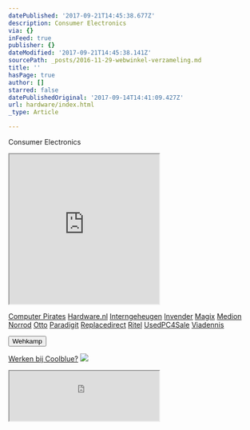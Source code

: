 ```yaml
---
datePublished: '2017-09-21T14:45:38.677Z'
description: Consumer Electronics
via: {}
inFeed: true
publisher: {}
dateModified: '2017-09-21T14:45:38.141Z'
sourcePath: _posts/2016-11-29-webwinkel-verzameling.md
title: ''
hasPage: true
author: []
starred: false
datePublishedOriginal: '2017-09-14T14:41:09.427Z'
url: hardware/index.html
_type: Article

---
```

Consumer Electronics

<iframe src="https://the-grid.github.io/ed-userhtml/?g=eJy1V11vmzAUfc-vYEjNW8JX0nw0TtV1nVap6_bQh_UpMnADVoxBxhmppv33XQzpaNe0qQZRhLHB955z7HsvXnz49O3y7v77lRGrhC97i30DNMTGqttcPXBY9kL20_jVM_CX0N2gYKGK54ZzatvZ7kwPx8CiWOGYHsKB3m80Us9e-Gn4sOz1FtSIJayJGSuVzS2rKIrhRQB5yCQEaii4aSgqI1DEXPmcio25XLAkMnIZPJnjpwmV5fvWdUIjyC0R-itW3aoYIslCq2BiA1xQmlgUXQxqH5mITINy9PDl7uuNobYqlYyiYw2VmBW1ikXNCTsG9vxUhiDn9hmCsujSOECHM5_6dBikSTdk9g66JKKCoZI0BLwEG5BDAco6D4gzPh3ZfZpkZwmZOmN3OtMdShzPm5w6uiOJbrakM_awyyTkeecriaZBCqqgBKdQAKXIzB6tHHdV8V3VhE_czx3t20cEXXP1gaoB08g6YbK33xqPQzSCWHHoLJHs7R9Jw23ScI-gkSOsDAEJkJlMI0mThCJGXmYTK-As2FTX84w4fUW2kvdzMvIcu78mdz9u-jhASjsn3gVuSvxXHPX8vqAJkI8pH9xCWIDfkUJoH539_0KPX13oACNvm-dxmtXByUQIuyHNs10Zpq7nzSaNQL0tikGQvxKuhgROTJGuU87TAj1fNh0sjTakaWDuOAwCEJi5eZYyoeHVabwWKYuzUqOxN3qmUBi-S6GnTlrSqGm0RZWOrXCuO7K9usI57kvVrSHU9jihQhCC5SFQHYatRNlfky2UwcORdkCk8dgZv6kRVun3iHS1y0AL0Io-UFnrOAnhHsXyHEEM2wiEztH1Z4I7s91GcF0_ebEZZL23dKl8gGp6aUWiZ-A7luohlWVVQHBl_suYiLROo6k3Oe576h9h7vcWW1GjxtehCplcD2OxL-I0wWdzBydzz889K5D4gcR-gh61HYfjo8nohZJcm8nTrQzgaDuGBk7MiTs165MaMWe2aVSwiWmb1mOmtKrDGp4A9YHwD6NXx14" height="300" style=""></iframe>

[Computer Pirates][0]
[Hardware.nl][1]
[Interngeheugen][2]
[Invender][3]
[Magix][4]
[Medion][5]
[Norrod][6]
[Otto][7]
[Paradigit][8]
[Replacedirect][9]
[Ritel][10]
[UsedPC4Sale][11]
[Viadennis][12]

<button data-role="cta" style="">Wehkamp</button>

[Werken bij Coolblue?][13]
![](https://the-grid-user-content.s3-us-west-2.amazonaws.com/d4d8e480-281e-41f8-a31e-4427722137e0.png)

<iframe src="https://the-grid.github.io/ed-userhtml/?g=eJyNkDEPwiAQhXd-BbLrUatRK-2izjq4OFJAIVLbUKwa438XSV2cvOUl38u9vDs2WG9X-8Nug7WvbIHYVxSXQaDX1j-sKpA0HX4iHKbi9-HNSK8znEwpbe7LiLUyJ-0Di-hD0Cuk9OsIMY61U8ecaO-bDKBxx5G-gLBGnEHwKnhZEpZtWrYpCKe4N52KlCaJDdZsQgpmqhNunfiNaeurE-rvHBwPyMlsPCd985wsKMFl7aRyOaEECgY8FGdQ1vIRHxL_8wbVPF1G" height="100" style=""></iframe>



[0]: http://www.computerpirates.com/
[1]: http://www.hardware.nl/
[2]: http://www.interngeheugen.com/tt/?tt=2902_12_133761_Interngeheugen&r=%2F
[3]: http://www.invender.nl/ttiv/index.php?tt=352_12_133761_Invender&r=%2F
[4]: http://www.magix.com/ap/tradetracker/?tt=2074_12_133761_Magix&r=%2F
[5]: http://tc.tradetracker.net/?c=3452&m=12&a=133761
[6]: http://www.norrod.nl/tt/index.aspx?tt=23396_12_133761_Norrod&r=%2F
[7]: http://www.otto.nl/
[8]: http://www.paradigit.nl/tt/index.aspx?tt=5043_12_133761_Paradigit&r=%2F
[9]: http://www.replacedirect.nl/
[10]: http://www.ritel.nl/telecom/?tt=668_12_133761_Ritel&r=%2F
[11]: http://tc.tradetracker.net/?c=20400&m=12&a=133761&r=UsedPC4sale&u=%2F
[12]: http://www.viadennis.nl/computer/?tt=15804_12_133761_Viadennis&r=%2F
[13]: http://prf.hn/click/camref:1100l3bs3/creativeref:1011l11074